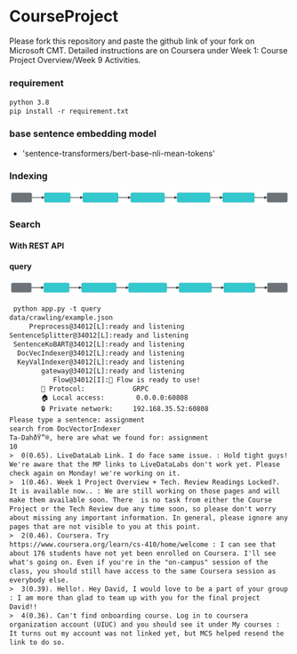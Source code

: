 # CourseProject

Please fork this repository and paste the github link of your fork on Microsoft CMT. Detailed instructions are on Coursera under Week 1: Course Project Overview/Week 9 Activities.
 
### requirement

```
python 3.8 
pip install -r requirement.txt
```

### base sentence embedding model  
  - 'sentence-transformers/bert-base-nli-mean-tokens'


### Indexing
![](index.svg)


### Search
#### With REST API
#### query
![](query.svg)
```
 python app.py -t query
data/crawling/example.json
     Preprocess@34012[L]:ready and listening
SentenceSplitter@34012[L]:ready and listening
 SentenceKoBART@34012[L]:ready and listening
  DocVecIndexer@34012[L]:ready and listening
  KeyValIndexer@34012[L]:ready and listening
        gateway@34012[L]:ready and listening
           Flow@34012[I]:🎉 Flow is ready to use!
        🔗 Protocol:            GRPC
        🏠 Local access:        0.0.0.0:60808
        🔒 Private network:     192.168.35.52:60808
Please type a sentence: assignment
search from DocVectorIndexer
Ta-DahðŸ”®, here are what we found for: assignment
10
>  0(0.65). LiveDataLab Link. I do face same issue. : Hold tight guys! We're aware that the MP links to LiveDataLabs don't work yet. Please check again on Monday! we're working on it.
>  1(0.46). Week 1 Project Overview + Tech. Review Readings Locked?. It is available now.. : We are still working on those pages and will make them available soon. There  is no task from either the Course Project or the Tech Review due any time soon, so please don't worry about missing any important information. In general, please ignore any pages that are not visible to you at this point.
>  2(0.46). Coursera. Try
https://www.coursera.org/learn/cs-410/home/welcome : I can see that about 176 students have not yet been enrolled on Coursera. I'll see what's going on. Even if you're in the "on-campus" session of the class, you should still have access to the same Coursera session as everybody else.
>  3(0.39). Hello!. Hey David, I would love to be a part of your group : I am more than glad to team up with you for the final project David!!
>  4(0.36). Can't find onboarding course. Log in to coursera organization account (UIUC) and you should see it under My courses : It turns out my account was not linked yet, but MCS helped resend the link to do so.
```
